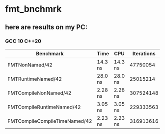 # fmt_bnchmrk

## here are results on my PC:

### GCC 10 C++20

| Benchmark                         |    Time     |       CPU | Iterations |
| ----------------------------------|-------------|-----------|------------|
| FMTNonNamed/42                    | 14.3 ns     |   14.3 ns |   47750054 |
| FMTRuntimeNamed/42                | 28.0 ns     |   28.0 ns |   25015214 |
| FMTCompileNonNamed/42             | 2.28 ns     |   2.28 ns |  307524148 |
| FMTCompileRuntimeNamed/42         | 3.05 ns     |   3.05 ns |  229333563 |
| FMTCompileCompileTimeNamed/42     | 2.23 ns     |   2.23 ns |  316913616 |

